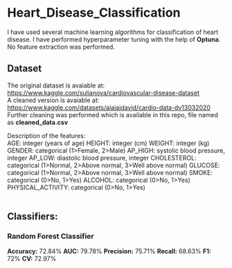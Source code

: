 # Heart_Disease_Classification
I have used several machine learning algorithms for classification of heart disease. I have performed hyperparameter tuning with the help of <b>Optuna</b>. No feature extraction was performed.

## Dataset
The original dataset is avaiable at: https://www.kaggle.com/sulianova/cardiovascular-disease-dataset    <br>
A cleaned version is avaiable at: https://www.kaggle.com/datasets/aiaiaidavid/cardio-data-dv13032020    <br>
Further cleaning was performed which is available in this repo, file named as <b>cleaned_data.csv</b>   <br>

Description of the features:    <br>
AGE:  integer (years of age)
HEIGHT: integer (cm) 
WEIGHT: integer (kg)
GENDER: categorical (1>Female, 2>Male)
AP_HIGH: systolic blood pressure, integer
AP_LOW: diastolic blood pressure, integer 
CHOLESTEROL: categorical (1>Normal, 2>Above normal, 3>Well above normal)
GLUCOSE: categorical (1>Normal, 2>Above normal, 3>Well above normal)
SMOKE: categorical (0>No, 1>Yes)
ALCOHOL: categorical (0>No, 1>Yes)
PHYSICAL_ACTIVITY: categorical (0>No, 1>Yes)
<br><br>

## Classifiers:
### Random Forest Classifier
<b>Accuracy:</b> 72.84%
<b>AUC:</b> 79.78%
<b>Precision:</b> 75.71%
<b>Recall:</b> 68.63%
<b>F1:</b> 72%
<b>CV:</b> 72.97%
